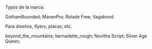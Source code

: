 Typos de la marca:

GothamRounded;
MavenPro;
Rolade Free;
Vagabond

Para diseños, flyers, placas, etc.

beyond_the_mountains;
bernadette_rough;
Novitha Script;
Silver Age Queen;
